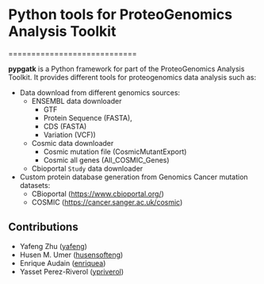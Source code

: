 # Python tools for ProteoGenomics Analysis Toolkit
============================

**pypgatk** is a Python framework for part of the ProteoGenomics Analysis Toolkit. It provides different tools for proteogenomics data analysis such as:

- Data download from different genomics sources:
     - ENSEMBL data downloader
       - GTF
       - Protein Sequence (FASTA),
       - CDS (FASTA)
       - Variation (VCF))
     - Cosmic data downloader
       - Cosmic mutation file (CosmicMutantExport)
       - Cosmic all genes (All_COSMIC_Genes)
     - Cbioportal `Study` data downloader
- Custom protein database generation from Genomics Cancer mutation datasets:
     - CBioportal (https://www.cbioportal.org/)
     - COSMIC (https://cancer.sanger.ac.uk/cosmic)


Contributions
-----------------------

- Yafeng Zhu ([yafeng](http://github.com/yafeng))
- Husen M. Umer ([husensofteng](https://github.com/husensofteng))
- Enrique Audain ([enriquea](https://github.com/enriquea))
- Yasset Perez-Riverol ([ypriverol](https://github.com/ypriverol))
